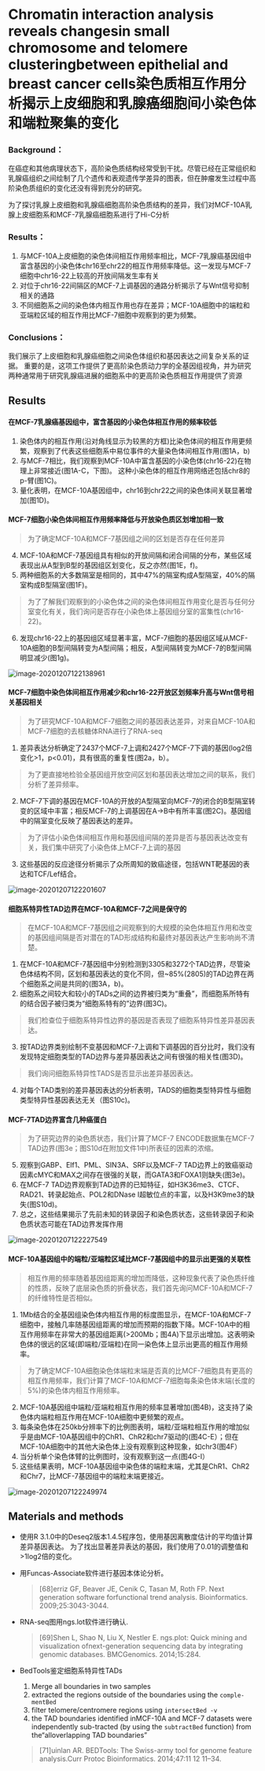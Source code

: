 # Chromatin interaction analysis reveals changesin small chromosome and telomere clusteringbetween epithelial and breast cancer cells染色质相互作用分析揭示上皮细胞和乳腺癌细胞间小染色体和端粒聚集的变化

### Background：

在癌症和其他病理状态下，高阶染色质结构经常受到干扰。尽管已经在正常组织和乳腺癌组织之间绘制了几个遗传和表观遗传学差异的图表，但在肿瘤发生过程中高阶染色质组织的变化还没有得到充分的研究。

为了探讨乳腺上皮细胞和乳腺癌细胞高阶染色质结构的差异，我们对MCF-10A乳腺上皮细胞系和MCF-7乳腺癌细胞系进行了Hi-C分析

### Results：

1. 与MCF-10A上皮细胞的染色体间相互作用频率相比，MCF-7乳腺癌基因组中富含基因的小染色体chr16至chr22的相互作用频率降低。这一发现与MCF-7细胞中chr16-22上较高的开放间隔发生率有关
2. 对位于chr16-22间隔区的MCF-7上调基因的通路分析揭示了与Wnt信号抑制相关的通路
3. 不同细胞系之间的染色体内相互作用也存在差异；MCF-10A细胞中的端粒和亚端粒区域的相互作用比MCF-7细胞中观察到的更为频繁。

### Conclusions：

我们展示了上皮细胞和乳腺癌细胞之间染色体组织和基因表达之间复杂关系的证据。
重要的是，这项工作提供了更高阶染色质动力学的全基因组视角，并为研究两种通常用于研究乳腺癌进展的细胞系中的更高阶染色质相互作用提供了资源

## Results

#### 在MCF-7乳腺癌基因组中，富含基因的小染色体相互作用的频率较低

1. 染色体内的相互作用(沿对角线显示为较黑的方框)比染色体间的相互作用更频繁，观察到了代表这些细胞系中易位事件的大量染色体间相互作用(图1A，b)
2. 与MCF-7相比，我们观察到MCF-10A中富含基因的小染色体(chr16-22)在物理上非常接近(图1A-C，下图)。
   这种小染色体的相互作用网络还包括chr8的p-臂(图1C)。
3. 量化表明，在MCF-10A基因组中，chr16到chr22之间的染色体间关联显著增加(图1D)。

#### MCF-7细胞小染色体间相互作用频率降低与开放染色质区划增加相一致

> 为了确定MCF-10A和MCF-7基因组之间的区划是否存在任何差异

4. MCF-10A和MCF-7基因组具有相似的开放间隔和闭合间隔的分布，某些区域表现出从A型到B型的基因组区划变化，反之亦然(图1E，f)。
5. 两种细胞系的大多数隔室是相同的，其中47%的隔室构成A型隔室，40%的隔室构成B型隔室(图1F)。

> 为了了解我们观察到的小染色体之间的染色体间相互作用变化是否与任何分室变化有关，我们询问是否存在小染色体上基因组分室的富集性(chr16-22)。

6. 发现chr16-22上的基因组区域显著丰富，MCF-7细胞的基因组区域从MCF-10A细胞的B型间隔转变为A型间隔；相反，A型间隔转变为MCF-7的B型间隔明显减少(图1g)。

![image-20201207122138961](https://i.loli.net/2020/12/07/WZbfOsrzlEAo4S9.png)

#### MCF-7细胞中染色体间相互作用减少和chr16-22开放区划频率升高与Wnt信号相关基因相关

> 为了研究MCF-10A和MCF-7细胞之间的基因表达差异，对来自MCF-10A和MCF-7细胞的去核糖体RNA进行了RNA-seq

1. 差异表达分析确定了2437个MCF-7上调和2427个MCF-7下调的基因(log2倍变化>1，p<0.01)，具有很高的重复性(图2a，b）。

> 为了更直接地检验全基因组开放空间区划和基因表达增加之间的联系，我们分析了差异频率。

2. MCF-7下调的基因在MCF-10A的开放的A型隔室向MCF-7的闭合的B型隔室转变的区域中丰富；相反MCF-7的上调基因在A→B中有所丰富(图2C)。基因组中的隔室变化反映了基因表达的差异。

> 为了评估小染色体间相互作用和基因组间隔的差异是否与基因表达改变有关，我们集中研究了小染色体上MCF-7上调的基因

3. 这些基因的反应途径分析揭示了众所周知的致癌途径，包括WNT靶基因的表达和TCF/Lef结合。



![image-20201207122201607](https://i.loli.net/2020/12/07/YDbEzKflHZvauNX.png)

#### 细胞系特异性TAD边界在MCF-10A和MCF-7之间是保守的

> 在MCF-10A和MCF-7基因组之间观察到的大规模的染色体相互作用和改变的基因组间隔是否对潜在的TAD形成结构和最终对基因表达产生影响尚不清楚。

1. 在MCF-10A和MCF-7基因组中分别检测到3305和3272个TAD边界，尽管染色体结构不同，区划和基因表达的变化不同，但~85%(2805)的TAD边界在两个细胞系之间是共同的(图3A，b)。
2. 细胞系之间较大和较小的TADs之间的边界被归类为“重叠”，而细胞系所特有的结合因子被归类为“细胞系特有的”边界(图3C)。

> 我们检查位于细胞系特异性边界的基因是否表现了细胞系特异性差异基因表达。

3. 按TAD边界类别绘制不变基因和MCF-7上调和下调基因的百分比时，我们没有发现特定细胞类型的TAD边界与差异基因表达之间有很强的相关性(图3D)。

> 我们询问细胞系特异性TADS是否显示出差异基因表达。

4. 对每个TAD类别的差异基因表达的分析表明，TADS的细胞类型特异性与细胞类型特异性基因表达无关（图S10c)。

#### MCF-7TAD边界富含几种癌蛋白

> 为了研究边界的染色质状态，我们计算了MCF-7 ENCODE数据集在MCF-7 TAD边界(图3e；图S10d在附加文件1中)所表征的因素的浓缩。

5. 观察到GABP、Elf1、PML、SIN3A、SRF以及MCF-7 TAD边界上的致癌驱动因素cMYC和MAX之间存在很强的关联，而GATA3和FOXA1则缺失(图3e)。
6. 在MCF-7 TAD边界观察到TAD边界的已知特征，如H3K36me3、CTCF、RAD21、转录起始点、POL2和DNase I超敏位点的丰富，以及H3K9me3的缺失(图S10d)。
7. 总之，这些结果揭示了先前未知的转录因子和染色质状态，这些转录因子和染色质状态可能在TAD边界发挥作用

![image-20201207122227549](https://i.loli.net/2020/12/07/tewzk1xBQC2cTd4.png)



#### MCF-10A基因组中的端粒/亚端粒区域比MCF-7基因组中的显示出更强的关联性

> 相互作用的频率随着基因组距离的增加而降低，这种现象代表了染色质纤维的性质，反映了底层染色质的折叠状态，我们首先询问MCF-10A和MCF-7的纤维特性是否相似。

1. 1Mb结合的全基因组染色体内相互作用的标度图显示，在MCF-10A和MCF-7细胞中，接触几率随基因组距离的增加而预期的指数下降。MCF-10A中的相互作用频率在非常大的基因组距离(>200Mb；图4A)下显示出增加。这表明染色体的很远的区域(即端粒/亚端粒)在同一染色体上显示出更高的相互作用频率。

> 为了确定MCF-10A细胞染色体端粒末端是否真的比MCF-7细胞具有更高的相互作用频率，我们计算了MCF-10A和MCF-7细胞每条染色体末端(长度的5%)的染色体内相互作用频率。

2. MCF-10A基因组中端粒/亚端粒相互作用的频率显著增加(图4B)，这支持了染色体内端粒相互作用在MCF-10A细胞中更频繁的观点。
3. 每条染色体在250kb分辨率下的比例图表明，端粒/亚端粒相互作用的增加似乎是由MCF-10A基因组中的ChR1、ChR2和chr7驱动的(图4C-E）；但在MCF-10A细胞中的其他大染色体上没有观察到这种现象，如chr3(图4F）
4. 当分析单个染色体臂的比例图时，没有观察到这一点(图4G-I）
5. 这些结果表明，MCF-10A基因组中染色体的端粒末端，尤其是ChR1、ChR2和Chr7，比MCF-7基因组中的端粒末端更接近。

![image-20201207122249974](https://i.loli.net/2020/12/07/FBnlIfO12vRVJmk.png)



## Materials and methods

- 使用R 3.1.0中的Deseq2版本1.4.5程序包，使用基因离散度估计的平均值计算差异基因表达。
  为了找出显著差异表达的基因，我们使用了0.01的调整值和>1log2倍的变化。

- 用Funcas-Associate软件进行基因本体论分析。

  > [68]erriz GF, Beaver JE, Cenik C, Tasan M, Roth FP. Next generation software forfunctional trend analysis. Bioinformatics. 2009;25:3043-3044.

- RNA-seq图用ngs.lot软件进行确认.

  > [69]Shen L, Shao N, Liu X, Nestler E. ngs.plot: Quick mining and visualization ofnext-generation sequencing data by integrating genomic databases. BMCGenomics. 2014;15:284.

- BedTools鉴定细胞系特异性TADs

  1. Merge all boundaries in two samples
  2. extracted the regions outside of the boundaries using the `comple-mentBed`
  3. filter telomere/centromere regions using `intersectBed -v`
  4. the TAD boundaries identified inMCF-10A and MCF-7 datasets were independently sub-tracted (by using the `subtractBed` function) from the“alloverlapping TAD boundaries”

  > [71]uinlan AR. BEDTools: The Swiss-army tool for genome feature analysis.Curr Protoc Bioinformatics. 2014;47:11 12 11–34.


